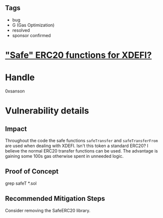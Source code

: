 ## Tags

- bug
- G (Gas Optimization)
- resolved
- sponsor confirmed

# ["Safe" ERC20 functions for XDEFI?](https://github.com/code-423n4/2022-01-xdefi-findings/issues/194) 

# Handle

0xsanson


# Vulnerability details

## Impact
Throughout the code the safe functions `safeTransfer` and `safeTransferFrom` are used when dealing with XDEFI. Isn't this token a standard ERC20? I believe the normal ERC20 transfer functions can be used. The advantage is gaining some 100s gas otherwise spent in unneeded logic.

## Proof of Concept
grep safeT *.sol

## Recommended Mitigation Steps
Consider removing the SafeERC20 library.

